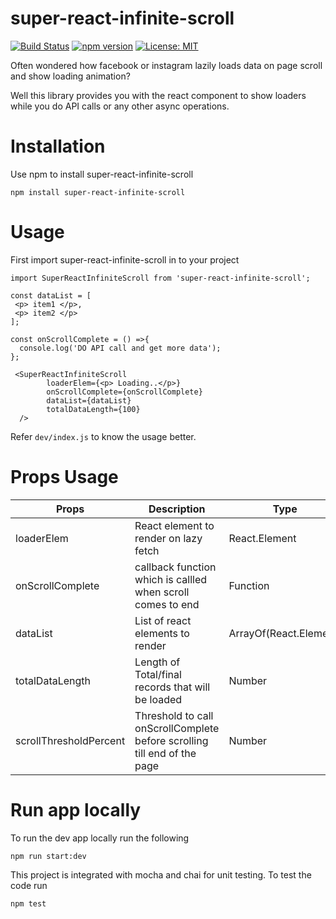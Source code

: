 # super-react-infinite-scroll

[![Build Status](https://travis-ci.org/gmdworkspace/super-react-infinite-scroll.svg?branch=master)](https://travis-ci.org/gmdworkspace/super-react-infinite-scroll)
[![npm version](https://badge.fury.io/js/react-render-in-browser.svg)](https://www.npmjs.com/package/super-react-infinite-scroll)
[![License: MIT](https://img.shields.io/badge/License-MIT-blue.svg)](https://opensource.org/licenses/MIT)

Often wondered how facebook or instagram lazily loads data on page scroll and show loading animation? 

Well this library provides you with the react component to show loaders while you do API calls or any other async operations.

# Installation

Use npm to install super-react-infinite-scroll

```
npm install super-react-infinite-scroll
```

# Usage

First import super-react-infinite-scroll in to your project
```
import SuperReactInfiniteScroll from 'super-react-infinite-scroll';

```

```
const dataList = [
 <p> item1 </p>,
 <p> item2 </p>
];

const onScrollComplete = () =>{
  console.log('DO API call and get more data');
};

 <SuperReactInfiniteScroll
        loaderElem={<p> Loading..</p>}        
        onScrollComplete={onScrollComplete}
        dataList={dataList}
        totalDataLength={100}
  />
```

Refer `dev/index.js` to know the usage better.

# Props Usage

| Props              | Description                                                |     Type          | Defaults      |
| -------------      | -------------                                              | ---------------   | -----------   |
| loaderElem         | React element to render on lazy fetch                      | React.Element     |               |
| onScrollComplete   | callback function which is callled when scroll comes to end| Function          |            | 
| dataList           | List of react elements to render                | ArrayOf(React.Element)             |               |
|totalDataLength     | Length of Total/final records that will be loaded          | Number            |               | 
|scrollThresholdPercent| Threshold to call onScrollComplete before scrolling till end of the page| Number| 95         |


# Run app locally

To run the dev app locally run the following 

```
npm run start:dev
```

This project is integrated with mocha and chai for unit testing. To test the code run

```
npm test
```


